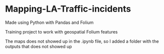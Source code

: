 # Mapping-LA-Traffic-incidents
Made using Python with Pandas and Folium

Training project to work with geospatial Folium features

The maps does not showed up in the .ipynb file, so I added a folder with the outputs that does not showed up
